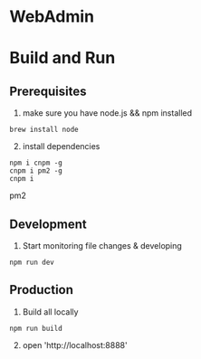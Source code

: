 # WebAdmin

# Build and Run

## Prerequisites

1. make sure you have node.js && npm installed
```
brew install node
```

2. install dependencies
```
npm i cnpm -g
cnpm i pm2 -g
cnpm i
```
pm2
## Development
1. Start monitoring file changes & developing
```
npm run dev
```

## Production
1. Build all locally
```
npm run build
```
2. open 'http://localhost:8888'
